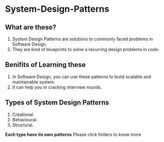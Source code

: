 # System-Design-Patterns

## What are these?
1. System Design Patterns are solutions to commonly faced problems in Software Design.
2. They are kind of blueprints to solve a recurring design problems in code.

## Benifits of Learning these
1. In Software Design, you can use these patterns to build scalable and maintainable system.
2. It can help you in cracking interview rounds.

## Types of System Design Patterns
1. Creational.
2. Behavioural.
3. Structural.

**Each type have its own patterns**
Please click folders to know more




